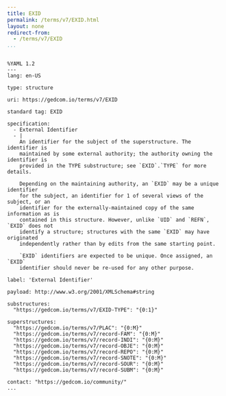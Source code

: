 ```yaml
---
title: EXID
permalink: /terms/v7/EXID.html
layout: none
redirect-from:
  - /terms/v7/EXID
...
```


```

%YAML 1.2
---
lang: en-US

type: structure

uri: https://gedcom.io/terms/v7/EXID

standard tag: EXID

specification:
  - External Identifier
  - |
    An identifier for the subject of the superstructure. The identifier is
    maintained by some external authority; the authority owning the identifier is
    provided in the TYPE substructure; see `EXID`.`TYPE` for more details.
    
    Depending on the maintaining authority, an `EXID` may be a unique identifier
    for the subject, an identifier for 1 of several views of the subject, or an
    identifier for the externally-maintained copy of the same information as is
    contained in this structure. However, unlike `UID` and `REFN`, `EXID` does not
    identify a structure; structures with the same `EXID` may have originated
    independently rather than by edits from the same starting point.
    
    `EXID` identifiers are expected to be unique. Once assigned, an `EXID`
    identifier should never be re-used for any other purpose.

label: 'External Identifier'

payload: http://www.w3.org/2001/XMLSchema#string

substructures:
  "https://gedcom.io/terms/v7/EXID-TYPE": "{0:1}"

superstructures:
  "https://gedcom.io/terms/v7/PLAC": "{0:M}"
  "https://gedcom.io/terms/v7/record-FAM": "{0:M}"
  "https://gedcom.io/terms/v7/record-INDI": "{0:M}"
  "https://gedcom.io/terms/v7/record-OBJE": "{0:M}"
  "https://gedcom.io/terms/v7/record-REPO": "{0:M}"
  "https://gedcom.io/terms/v7/record-SNOTE": "{0:M}"
  "https://gedcom.io/terms/v7/record-SOUR": "{0:M}"
  "https://gedcom.io/terms/v7/record-SUBM": "{0:M}"

contact: "https://gedcom.io/community/"
...

```
